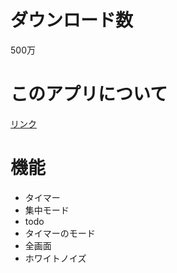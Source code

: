 # ダウンロード数
500万
# このアプリについて


[リンク](https://play.google.com/store/apps/details?id=com.superelement.pomodoro)

# 機能
- タイマー
- 集中モード
- todo
- タイマーのモード
- 全画面
- ホワイトノイズ
